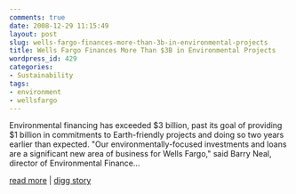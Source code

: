 ```yaml
---
comments: true
date: 2008-12-29 11:15:49
layout: post
slug: wells-fargo-finances-more-than-3b-in-environmental-projects
title: Wells Fargo Finances More Than $3B in Environmental Projects
wordpress_id: 429
categories:
- Sustainability
tags:
- environment
- wellsfargo
---
```


Environmental financing has exceeded $3 billion, past its goal of providing $1 billion in commitments to Earth-friendly projects and doing so two years earlier than expected. "Our environmentally-focused investments and loans are a significant new area of business for Wells Fargo," said Barry Neal, director of Environmental Finance...  
  
[read more](http://www.greenbiz.com/news/2008/12/24/wells-fargo-3-billion-enviro-projects) | [digg story](http://digg.com/environment/Wells_Fargo_Finances_More_Than_3B_in_Environmental_Projects)
